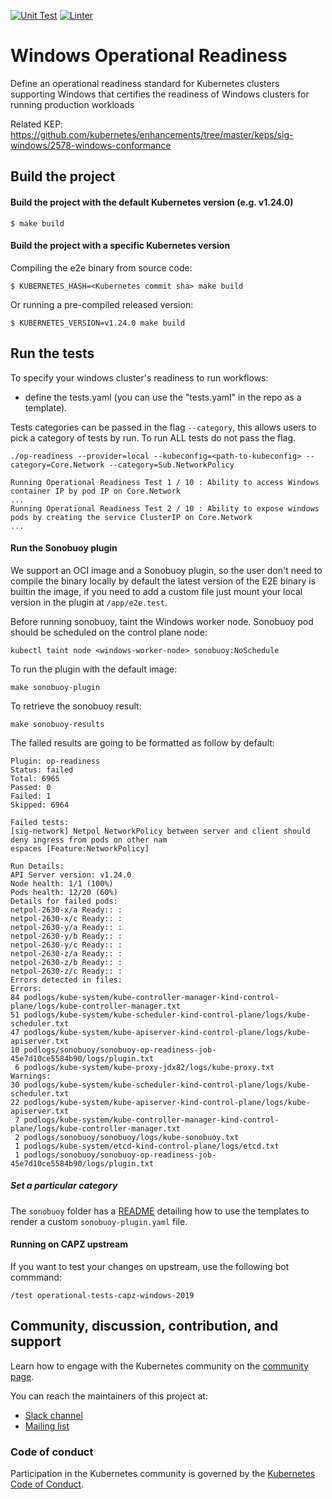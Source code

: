 [![Unit Test](https://github.com/kubernetes-sigs/windows-operational-readiness/actions/workflows/unit-tests.yml/badge.svg)](https://github.com/kubernetes-sigs/windows-operational-readiness/actions/workflows/unit-tests.yml)
[![Linter](https://github.com/kubernetes-sigs/windows-operational-readiness/actions/workflows/golangci-lint.yml/badge.svg)](https://github.com/kubernetes-sigs/windows-operational-readiness/actions/workflows/golangci-lint.yml)

# Windows Operational Readiness

Define an operational readiness standard for Kubernetes clusters supporting Windows that certifies the readiness of Windows clusters for running production workloads

Related KEP: https://github.com/kubernetes/enhancements/tree/master/keps/sig-windows/2578-windows-conformance

## Build the project

#### Build the project with the default Kubernetes version (e.g. v1.24.0)

```shell
$ make build
```
#### Build the project with a specific Kubernetes version

Compiling the e2e binary from source code:
```shell
$ KUBERNETES_HASH=<Kubernetes commit sha> make build 
```

Or running a pre-compiled released version:

```shell
$ KUBERNETES_VERSION=v1.24.0 make build 
```

## Run the tests

To specify your windows cluster's readiness to run workflows:

- define the tests.yaml (you can use the "tests.yaml" in the repo as a template).

Tests categories can be passed in the flag `--category`, this allows users to pick a category of tests by run.
To run ALL tests do not pass the flag.

```
./op-readiness --provider=local --kubeconfig=<path-to-kubeconfig> --category=Core.Network --category=Sub.NetworkPolicy

Running Operational Readiness Test 1 / 10 : Ability to access Windows container IP by pod IP on Core.Network
...
Running Operational Readiness Test 2 / 10 : Ability to expose windows pods by creating the service ClusterIP on Core.Network
...
```

#### Run the Sonobuoy plugin

We support an OCI image and a Sonobuoy plugin, so the user don't need to compile the binary locally
by default the latest version of the E2E binary is builtin the image, if you need to add a custom file
just mount your local version in the plugin at `/app/e2e.test`.

Before running sonobuoy, taint the Windows worker node. Sonobuoy pod should be scheduled on the control plane node:

```shell
kubectl taint node <windows-worker-node> sonobuoy:NoSchedule
```

To run the plugin with the default image:

```shell
make sonobuoy-plugin
```

To retrieve the sonobuoy result:

```shell
make sonobuoy-results
```

The failed results are going to be formatted as follow by default:

```
Plugin: op-readiness
Status: failed
Total: 6965
Passed: 0
Failed: 1
Skipped: 6964

Failed tests:
[sig-network] Netpol NetworkPolicy between server and client should deny ingress from pods on other nam
espaces [Feature:NetworkPolicy]

Run Details:
API Server version: v1.24.0
Node health: 1/1 (100%)
Pods health: 12/20 (60%)
Details for failed pods:
netpol-2630-x/a Ready:: :
netpol-2630-x/c Ready:: :
netpol-2630-y/a Ready:: :
netpol-2630-y/b Ready:: :
netpol-2630-y/c Ready:: :
netpol-2630-z/a Ready:: :
netpol-2630-z/b Ready:: :
netpol-2630-z/c Ready:: :
Errors detected in files:
Errors:
84 podlogs/kube-system/kube-controller-manager-kind-control-plane/logs/kube-controller-manager.txt
51 podlogs/kube-system/kube-scheduler-kind-control-plane/logs/kube-scheduler.txt
47 podlogs/kube-system/kube-apiserver-kind-control-plane/logs/kube-apiserver.txt
10 podlogs/sonobuoy/sonobuoy-op-readiness-job-45e7d10ce5584b90/logs/plugin.txt
 6 podlogs/kube-system/kube-proxy-jdx82/logs/kube-proxy.txt
Warnings:
30 podlogs/kube-system/kube-scheduler-kind-control-plane/logs/kube-scheduler.txt
22 podlogs/kube-system/kube-apiserver-kind-control-plane/logs/kube-apiserver.txt
 7 podlogs/kube-system/kube-controller-manager-kind-control-plane/logs/kube-controller-manager.txt
 2 podlogs/sonobuoy/sonobuoy/logs/kube-sonobuoy.txt
 1 podlogs/kube-system/etcd-kind-control-plane/logs/etcd.txt
 1 podlogs/sonobuoy/sonobuoy-op-readiness-job-45e7d10ce5584b90/logs/plugin.txt
```

##### Set a particular category

The `sonobuoy` folder has a [README](sonobuoy/README.md) detailing how to use the templates
to render a custom `sonobuoy-plugin.yaml` file.

#### Running on CAPZ upstream

If you want to test your changes on upstream, use the following bot commmand:

```shell
/test operational-tests-capz-windows-2019
```

## Community, discussion, contribution, and support

Learn how to engage with the Kubernetes community on the [community page](http://kubernetes.io/community/).

You can reach the maintainers of this project at:

- [Slack channel](https://kubernetes.slack.com/messages/sig-windows) 
- [Mailing list](https://groups.google.com/g/kubernetes-sig-windows)

### Code of conduct

Participation in the Kubernetes community is governed by the [Kubernetes Code of Conduct](code-of-conduct.md).

[owners]: https://git.k8s.io/community/contributors/guide/owners.md
[Creative Commons 4.0]: https://git.k8s.io/website/LICENSE
